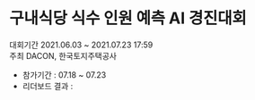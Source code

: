 # 구내식당 식수 인원 예측 AI 경진대회
대회기간 2021.06.03 ~ 2021.07.23 17:59          
주최 DACON, 한국토지주택공사       

- 참가기간 : 07.18 ~ 07.23
- 리더보드 결과 :
